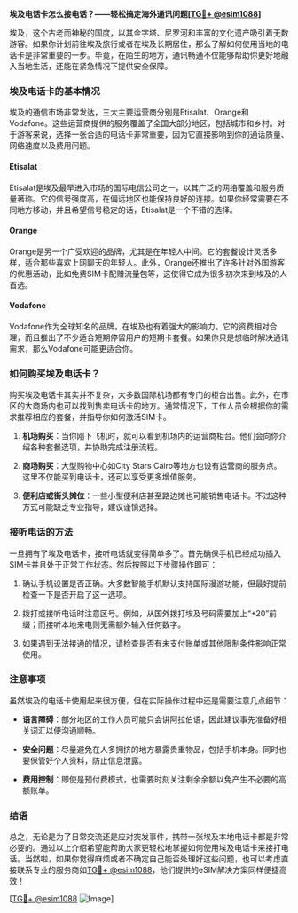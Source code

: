 **埃及电话卡怎么接电话？——轻松搞定海外通讯问题[[TG💪+ @esim1088](https://t.me/s/esim1088)]**

埃及，这个古老而神秘的国度，以其金字塔、尼罗河和丰富的文化遗产吸引着无数游客。如果你计划前往埃及旅行或者在埃及长期居住，那么了解如何使用当地的电话卡是非常重要的一步。毕竟，在陌生的地方，通讯畅通不仅能够帮助你更好地融入当地生活，还能在紧急情况下提供安全保障。

### 埃及电话卡的基本情况

埃及的通信市场非常发达，三大主要运营商分别是Etisalat、Orange和Vodafone。这些运营商提供的服务覆盖了全国大部分地区，包括城市和乡村。对于游客来说，选择一张合适的电话卡非常重要，因为它直接影响到你的通话质量、网络速度以及费用问题。

#### Etisalat
Etisalat是埃及最早进入市场的国际电信公司之一，以其广泛的网络覆盖和服务质量著称。它的信号强度高，在偏远地区也能保持良好的连接。如果你经常需要在不同地方移动，并且希望信号稳定的话，Etisalat是一个不错的选择。

#### Orange
Orange是另一个广受欢迎的品牌，尤其是在年轻人中间。它的套餐设计灵活多样，适合那些喜欢上网聊天的年轻人。此外，Orange还推出了许多针对外国游客的优惠活动，比如免费SIM卡配赠流量包等，这使得它成为很多初次来到埃及的人首选。

#### Vodafone
Vodafone作为全球知名的品牌，在埃及也有着强大的影响力。它的资费相对合理，而且推出了不少适合短期停留用户的短期卡套餐。如果你只是想临时解决通讯需求，那么Vodafone可能更适合你。

### 如何购买埃及电话卡？

购买埃及电话卡其实并不复杂，大多数国际机场都有专门的柜台出售。此外，在市区的大商场内也可以找到售卖电话卡的地方。通常情况下，工作人员会根据你的需求推荐相应的套餐，并指导你如何激活SIM卡。

1. **机场购买**：当你刚下飞机时，就可以看到机场内的运营商柜台。他们会向你介绍各种套餐选项，并协助完成注册流程。
   
2. **商场购买**：大型购物中心如City Stars Cairo等地方也设有运营商的服务点。这里不仅能买到电话卡，还可以享受更多增值服务。
   
3. **便利店或街头摊位**：一些小型便利店甚至路边摊也可能销售电话卡。不过这种方式可能缺乏专业指导，建议谨慎选择。

### 接听电话的方法

一旦拥有了埃及电话卡，接听电话就变得简单多了。首先确保手机已经成功插入SIM卡并且处于正常工作状态。然后按照以下步骤操作即可：

1. 确认手机设置是否正确。大多数智能手机默认支持国际漫游功能，但最好提前检查一下是否开启了这一选项。
   
2. 拨打或接听电话时注意区号。例如，从国外拨打埃及号码需要加上“+20”前缀；而接听本地来电则无需额外输入任何数字。
   
3. 如果遇到无法接通的情况，请检查是否有未支付账单或其他限制条件影响正常使用。

### 注意事项

虽然埃及的电话卡使用起来很方便，但在实际操作过程中还是需要注意几点细节：

- **语言障碍**：部分地区的工作人员可能只会讲阿拉伯语，因此建议事先准备好相关词汇以便沟通顺畅。
  
- **安全问题**：尽量避免在人多拥挤的地方暴露贵重物品，包括手机本身。同时也要保管好个人资料，防止信息泄露。
  
- **费用控制**：即使是预付费模式，也需要时刻关注剩余余额以免产生不必要的高额账单。

### 结语

总之，无论是为了日常交流还是应对突发事件，携带一张埃及本地电话卡都是非常必要的。通过以上介绍希望能帮助大家更轻松地掌握如何使用埃及电话卡来接打电话。当然啦，如果你觉得麻烦或者不确定自己能否处理好这些问题，也可以考虑直接联系专业的服务商如[TG💪+ @esim1088](https://t.me/s/esim1088)，他们提供的eSIM解决方案同样便捷高效！

[[TG💪+ @esim1088](https://t.me/s/esim1088) ![Image](https://i.postimg.cc/4NQfJmqS/Snipaste-2025-05-13-00-14-12.png)]